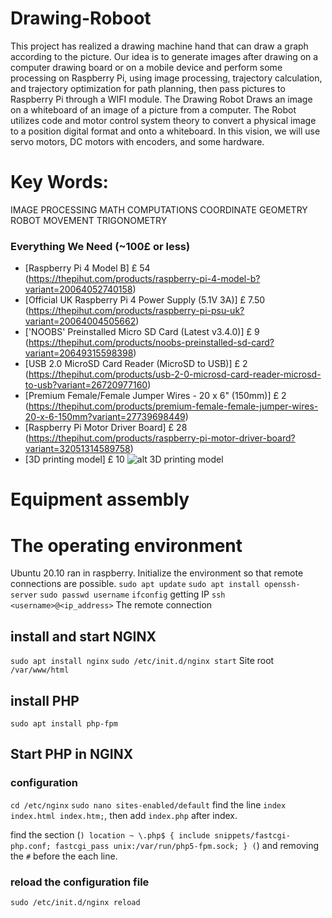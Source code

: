 # Drawing-Roboot

This project has realized a drawing machine hand that can draw a graph according to the picture. Our idea is to generate images after drawing on a computer drawing board or on a mobile device and perform some processing on Raspberry Pi, using image processing, trajectory calculation, and trajectory optimization for path planning, then pass pictures to Raspberry Pi through a WIFI module. The Drawing Robot Draws an image on a whiteboard of an image of a picture from a computer. The Robot utilizes code and motor control system theory to convert a physical image to a position digital format and onto a whiteboard. In this vision, we will use servo motors, DC motors with encoders, and some hardware.

# Key Words:
IMAGE PROCESSING 
MATH COMPUTATIONS
COORDINATE GEOMETRY
ROBOT MOVEMENT
TRIGONOMETRY

### Everything We Need (~100£ or less)
* [Raspberry Pi 4 Model B] 	£ 54 (https://thepihut.com/products/raspberry-pi-4-model-b?variant=20064052740158)
* [Official UK Raspberry Pi 4 Power Supply (5.1V 3A)]   £ 7.50  (https://thepihut.com/products/raspberry-pi-psu-uk?variant=20064004505662)
* ['NOOBS' Preinstalled Micro SD Card (Latest v3.4.0)]  £ 9     (https://thepihut.com/products/noobs-preinstalled-sd-card?variant=20649315598398)
* [USB 2.0 MicroSD Card Reader (MicroSD to USB)]  £ 2  (https://thepihut.com/products/usb-2-0-microsd-card-reader-microsd-to-usb?variant=26720977160)
* [Premium Female/Female Jumper Wires - 20 x 6" (150mm)]  £ 2  (https://thepihut.com/products/premium-female-female-jumper-wires-20-x-6-150mm?variant=27739698449)
* [Raspberry Pi Motor Driver Board]  £ 28  (https://thepihut.com/products/raspberry-pi-motor-driver-board?variant=32051314589758)
* [3D printing model] £ 10
![alt 3D printing model](http://www.lemonradio.cn/picture/pic1.jpg)

# Equipment assembly

# The operating environment
Ubuntu 20.10 ran in raspberry.
Initialize the environment so that remote connections are possible.
`sudo apt update`
`sudo apt install openssh-server`
`sudo passwd username`
`ifconfig` getting IP
`ssh <username>@<ip_address>` The remote connection
  
## install and start NGINX
`sudo apt install nginx`
`sudo /etc/init.d/nginx start`
Site root `/var/www/html`

## install PHP
`sudo apt install php-fpm`

## Start PHP in NGINX
### configuration
`cd /etc/nginx`
`sudo nano sites-enabled/default`
find the line `index index.html index.htm;`, then add `index.php` after index.

find the section
(```)
location ~ \.php$ {
    include snippets/fastcgi-php.conf;
    fastcgi_pass unix:/var/run/php5-fpm.sock;
}
(```)
and removing the `#` before the each line.
### reload the configuration file
`sudo /etc/init.d/nginx reload`
